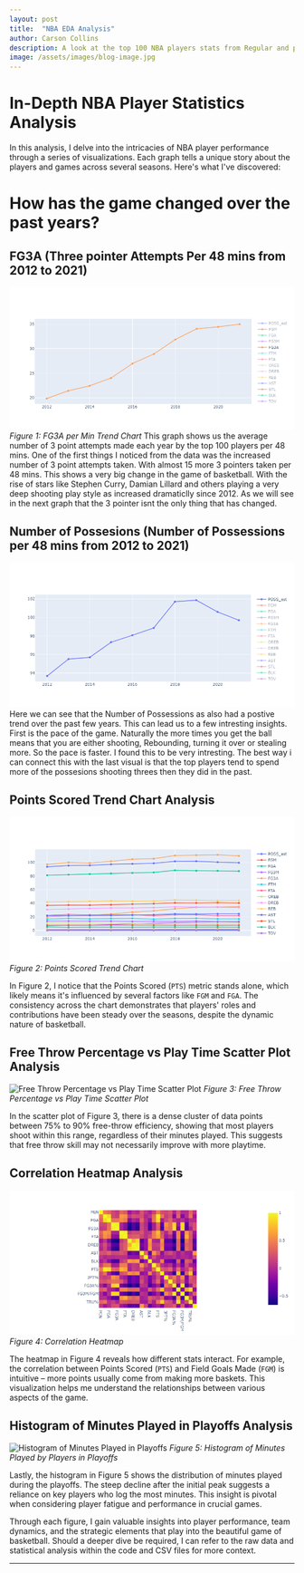 ```yaml
---
layout: post
title:  "NBA EDA Analysis"
author: Carson Collins
description: A look at the top 100 NBA players stats from Regular and post season over the last 10 years
image: /assets/images/blog-image.jpg
---
```

# In-Depth NBA Player Statistics Analysis

In this analysis, I delve into the intricacies of NBA player performance through a series of visualizations. Each graph tells a unique story about the players and games across several seasons. Here's what I've discovered:

# How has the game changed over the past years?
## FG3A (Three pointer Attempts Per 48 mins from 2012 to 2021)
![FG3A per 48 mins](/assets/images/FG3A_48.png)
*Figure 1: FG3A per Min Trend Chart*
This graph shows us the average number of 3 point attempts made each year by the top 100 players per 48 mins. One of the first things I noticed from the data was the increased number of 3 point attempts taken. With almost 15 more 3 pointers taken per 48 mins. This shows a very big change in the game of basketball. With the rise of stars like Stephen Curry, Damian Lillard and others playing a very deep shooting play style as increased dramaticlly since 2012. As we will see in the next graph that the 3 pointer isnt the only thing that has changed.
## Number of Possesions (Number of Possessions per 48 mins from 2012 to 2021)
![Number of POSS per 48 mins](/assets/images/POSS_48.png)
Here we can see that the Number of Possessions as also had a postive trend over the past few years. This can lead us to a few intresting insights. First is the pace of the game. Naturally the more times you get the ball means that you are either shooting, Rebounding, turning it over or stealing more. So the pace is faster. I found this to be very intresting. The best way i can connect this with the last visual is that the top players tend to spend more of the possesions shooting threes then they did in the past.

## Points Scored Trend Chart Analysis

![Points Scored Trend Chart](/assets/images/40df.png)
*Figure 2: Points Scored Trend Chart*

In Figure 2, I notice that the Points Scored (`PTS`) metric stands alone, which likely means it's influenced by several factors like `FGM` and `FGA`. The consistency across the chart demonstrates that players' roles and contributions have been steady over the seasons, despite the dynamic nature of basketball.

## Free Throw Percentage vs Play Time Scatter Plot Analysis

![Free Throw Percentage vs Play Time Scatter Plot](path-to-your-image-free-throw.png)
*Figure 3: Free Throw Percentage vs Play Time Scatter Plot*

In the scatter plot of Figure 3, there is a dense cluster of data points between 75% to 90% free-throw efficiency, showing that most players shoot within this range, regardless of their minutes played. This suggests that free throw skill may not necessarily improve with more playtime.

## Correlation Heatmap Analysis

![Correlation Heatmap](/assets/images/heatmap.png)
*Figure 4: Correlation Heatmap*

The heatmap in Figure 4 reveals how different stats interact. For example, the correlation between Points Scored (`PTS`) and Field Goals Made (`FGM`) is intuitive – more points usually come from making more baskets. This visualization helps me understand the relationships between various aspects of the game.

## Histogram of Minutes Played in Playoffs Analysis

![Histogram of Minutes Played in Playoffs](path-to-your-image-mins-played-graph.png)
*Figure 5: Histogram of Minutes Played by Players in Playoffs*

Lastly, the histogram in Figure 5 shows the distribution of minutes played during the playoffs. The steep decline after the initial peak suggests a reliance on key players who log the most minutes. This insight is pivotal when considering player fatigue and performance in crucial games.

Through each figure, I gain valuable insights into player performance, team dynamics, and the strategic elements that play into the beautiful game of basketball. Should a deeper dive be required, I can refer to the raw data and statistical analysis within the code and CSV files for more context.




---

